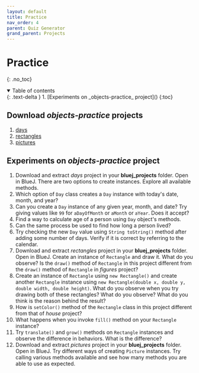 ```yaml
---
layout: default
title: Practice
nav_order: 4
parent: Quiz Generator
grand_parent: Projects
---
```


# Practice
{: .no_toc}

<details open markdown="block">
  <summary>
    Table of contents
  </summary>
  {: .text-delta }
1. [Experiments on _objects-practice_ project]()
   {:toc}
</details>

## Download _objects-practice_ projects

1. [days](../../project_zips/bluej/part01/days.zip)
2. [rectangles](../../project_zips/bluej/part01/rectangles.zip)
3. [pictures](../../project_zips/bluej/part01/pictures.zip)

## Experiments on _objects-practice_ project

1. Download and extract _days_ project in your **bluej_projects** folder. Open in BlueJ. There are two options to create instances. Explore all available methods.
2. Which option of `Day` class creates a `Day` instance with today's date, month, and year?
3. Can you create a `Day` instance of any given year, month, and date? Try giving values like `99` for `aDayOfMonth` or `aMonth` or `aYear`. Does it accept?
4. Find a way to calculate age of a person using `Day` object's methods.
5. Can the same process be used to find how long a person lived?
6. Try checking the new `Day` value using `String toString()` method after adding some number of days. Verify if it is correct by referring to the calendar.
7. Download and extract _rectangles_ project in your **bluej_projects** folder. Open in BlueJ. Create an instance of `Rectangle` and draw it. What do you observe? Is the `draw()` method of `Rectangle` in this project different from the `draw()` method of `Rectangle` in _figures_ project? 
8. Create an instance of `Rectangle` using `new Rectangle()` and create another `Rectangle` instance using `new Rectangle(double x, double y, double width, double height)`. What do you observe when you try drawing both of these rectangles? What do you observe? What do you think is the reason behind the result?
9. How is `setColor()` method of the `Rectangle` class in this project different from that of _house_ project?
10. What happens when you invoke `fill()` method on your `Rectangle` instance?
11. Try `translate()` and `grow()` methods on `Rectangle` instances and observe the difference in behaviors. What is the difference?
12. Download and extract _pictures_ project in your **bluej_projects** folder. Open in BlueJ. Try different ways of creating `Picture` instances. Try calling various methods available and see how many methods you are able to use as expected.